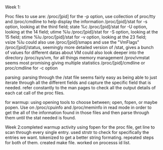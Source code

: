 Week 1:

Proc files to use are:
    /proc/[pid] for the -p option, use collection of proc/tty and /proc/cmdline to help display the information
    /proc/[pid]/stat for -s option, looking at the third field; state %c
    /proc/[pid]/stat for -U option, looking at the 14 field; utime %lu
    /proc/[pid]/stat for -S option, looking at the 15 field; stime %lu
    /proc/[pid]/stat for -v option, looking at the 23 field; vsize %lu
        could also use /proc/[pid]/smaps and use the "VmFlags"
        /proc/[pid]/status, seemingly more detailed version of /stat, gives a bunch of values for different datas about VM
        could also look deeper into the directory /proc/sys/vm, for all things memory management
        /prov/vmstat seems most promising giving multiple statistics
    /proc/[pid]/cmdline or proc/cmdline for -c option

parsing:
    parsing through the /stat file seems fairly easy as being able to just iterate through all the different fields and capture the specific field that is needed. refer constantly to the man pages to check all the output details of each cat call of the proc files.

for warmup:
    using opening tools to choose between; open, fopen, or maybe popen. Use on /proc/cpuinfo and /proc/meminfo in read mode in order to get the all of the information found in those files and then parse through them until the stat needed is found.

Week 2:completed warmup activity using fopen for the proc file, get line to scan through every single entry. used strstr to check for specifically the entries we want. tokenized to get a better string formating. repeated steps for both of them. created make file. worked on processs id list.